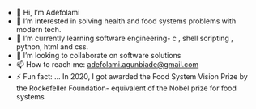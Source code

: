 - 👋 Hi, I’m Adefolami
- 👀 I’m interested in solving health and food systems problems with modern tech.
- 🌱 I’m currently learning software engineering- c , shell scripting , python, html and css.
- 💞️ I’m looking to collaborate on software solutions 
- 📫 How to reach me: adefolami.agunbiade@gmail.com
- ⚡ Fun fact: ... In 2020, I got awarded the Food System Vision Prize by the Rockefeller Foundation- equivalent of the Nobel prize for food systems

<!---
FoodNerve/FoodNerve is a ✨ special ✨ repository because its `README.md` (this file) appears on your GitHub profile.
You can click the Preview link to take a look at your changes.
--->
